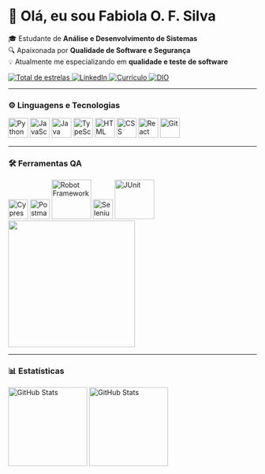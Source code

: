 
# 👋 Olá, eu sou Fabiola O. F. Silva

🎓 Estudante de **Análise e Desenvolvimento de Sistemas**  
🔍 Apaixonada por **Qualidade de Software e Segurança**  
💡 Atualmente me especializando em **qualidade e teste de software**  

<a href="https://github.com/Fabiola-FOFS?tab=repositories&sort=stargazers">
    <img 
        alt="Total de estrelas" 
        title="Total de estrelas GitHub" 
        src="https://custom-icon-badges.demolab.com/github/stars/Fabiola-FOFS?color=55960c&style=for-the-badge&labelColor=488207&logo=star&label=estrelas"
    />
</a>

<a href="https://www.linkedin.com/in/fabiolafofs/" target="_blank">
    <img 
        alt="LinkedIn" 
        title="Me siga no LinkedIn" 
        src="https://img.shields.io/badge/LinkedIn-0077B5?style=for-the-badge&logo=linkedin&logoColor=white"
    />
</a>
<a href="https://www.canva.com/design/DAGfqS58idw/Mz7NvZypdv--loHqQDM5Og/view?utm_content=DAGfqS58idw&utm_campaign=designshare&utm_medium=link2&utm_source=uniquelinks&utlId=h8cc8d9606a" target="_blank">
    <img 
        alt="Currículo" 
        title="Veja meu Currículo" 
        src="https://img.shields.io/badge/Currículo-32CD32?style=for-the-badge&logo=readthedocs&logoColor=white"
    />
</a>
<a href="https://www.dio.me/users/qa_teste_fs" target="_blank">
    <img 
        alt="DIO" 
        title="Meu perfil na DIO" 
        src="https://img.shields.io/badge/My_Profile_DIO-000000?style=for-the-badge&logo=dio&logoColor=white&border=1px solid white"
    />
</a>


---

### ⚙ Linguagens e Tecnologias
<p>
    <img alt="Python" title="Python" width="40px" src="https://cdn.jsdelivr.net/gh/devicons/devicon@latest/icons/python/python-original.svg" />
    <img alt="JavaScript" title="JavaScript" width="40px" src="https://cdn.jsdelivr.net/gh/devicons/devicon@latest/icons/javascript/javascript-original.svg" />
    <img alt="Java" title="Java" width="40px" src="https://cdn.jsdelivr.net/gh/devicons/devicon@latest/icons/java/java-original.svg" />
    <img alt="TypeScript" title="TypeScript" width="40px" src="https://cdn.jsdelivr.net/gh/devicons/devicon@latest/icons/typescript/typescript-original.svg" />
    <img alt="HTML" title="HTML" width="40px" src="https://cdn.jsdelivr.net/gh/devicons/devicon@latest/icons/html5/html5-original.svg" />
    <img alt="CSS" title="CSS" width="40px" src="https://cdn.jsdelivr.net/gh/devicons/devicon@latest/icons/css3/css3-original.svg" />
    <img alt="React" title="React" width="40px" src="https://cdn.jsdelivr.net/gh/devicons/devicon@latest/icons/react/react-original.svg" />
    <img alt="Git" title="Git" width="40px" src="https://cdn.jsdelivr.net/gh/devicons/devicon@latest/icons/git/git-original.svg" />
</p>

---

### 🛠 Ferramentas QA
<p>
    <img alt="Cypress"  title="Cypress"  width="40px"  src="https://cdn.jsdelivr.net/gh/devicons/devicon@latest/icons/cypressio/cypressio-original.svg" />
    <img alt="Postman"   title="Postman"   width="40px"   src="https://cdn.jsdelivr.net/gh/devicons/devicon/icons/postman/postman-original.svg"   />
    <img alt="Robot Framework"  title="Robot Framework"  width="80px"  src="https://icehousecorp.com/wp-content/uploads/2022/07/robot-f.png" />
    <img alt="Selenium"  title="Selenium"  width="40px"  src="https://upload.wikimedia.org/wikipedia/commons/d/d5/Selenium_Logo.png" />
    <img alt="JUnit"  title="JUnit"  width="80px" src="https://images.app.goo.gl/miuwG53X1gRSREm46" />
    <a href="https://app.userfeel.com/t/2f669ce8" target="_blank"><img src="https://app.userfeel.com/tester/339064/image?.png"  width="257" class="no-b-lazy" ></a>

<p/>

    
---

### 📊 Estatísticas
<p>
    <img 
        alt="GitHub Stats" 
        height="160px" 
        src="https://github-readme-stats.vercel.app/api?username=Fabiola-FOFS&show_icons=true&theme=tokyonight&include_all_commits=true&locale=pt-br" 
    />
    <img 
        alt="GitHub Stats" 
        height="160px" 
        src="https://github-readme-stats.vercel.app/api/top-langs/?username=Fabiola-FOFS&theme=tokyonight&layout=compact&custom_title=Tecnologias&langs_count=9" 
    />
</p>
